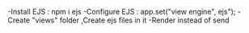 -Install EJS : npm i ejs
-Configure EJS : app.set("view engine", ejs");
-Create "views" folder ,Create ejs files in it
-Render instead of send